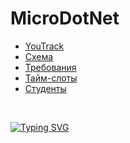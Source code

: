 # MicroDotNet

- [YouTrack](https://kpfu-net.myjetbrains.com/youtrack/issues/MS)  
- [Схема](https://drive.google.com/file/d/1wwDABHuAp7S9M2g-Ks2eOxBm3zRie1gV/view)  
- [Требования](https://drive.google.com/drive/folders/11iGnPE_gcpc7U_fMvmnGLyRyoBIo_bOm)  
- [Тайм-слоты](https://docs.google.com/spreadsheets/d/1nxAzMclyCFXJLzh2nZoDtuS6zaHwGz0QAyqt6EGKvno/edit#gid=0)  
- [Студенты](https://docs.google.com/spreadsheets/d/1ZQtFfFlS_g933XcbYaQcKGXZbxtKxWERuSzLmq7NzGw/edit#gid=0)  
  
<br>  

[![Typing SVG](https://readme-typing-svg.herokuapp.com?color=58A6FF&lines=We+Love+.NET)](https://git.io/typing-svg)